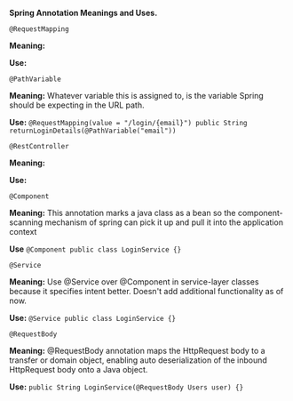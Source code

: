**Spring Annotation Meanings and Uses.**

`@RequestMapping`

**Meaning:**

**Use:**


`@PathVariable`

**Meaning:** Whatever variable this is assigned to, is the variable Spring
should be expecting in the URL path.

**Use:** `@RequestMapping(value = "/login/{email}")
      	public String returnLoginDetails(@PathVariable("email"))`


`@RestController`

**Meaning:**

**Use:**


`@Component`

**Meaning:** This annotation marks a java class as a bean so the component-scanning mechanism of spring can pick it up and
 pull it into the application context

**Use** `@Component
public class LoginService {}`


`@Service`

**Meaning:** Use @Service over @Component in service-layer classes because it specifies intent better. Doesn't add
additional functionality as of now.

**Use:** `@Service
         public class LoginService {}`
         

`@RequestBody`

**Meaning:** @RequestBody annotation maps the HttpRequest body to a transfer or domain object, enabling auto
deserialization of the inbound HttpRequest body onto a Java object.

**Use:** `public String LoginService(@RequestBody Users user) {}`